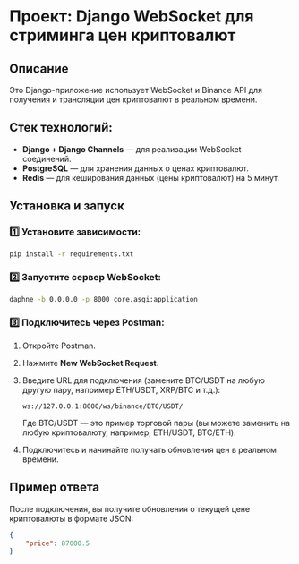 # Проект: Django WebSocket для стриминга цен криптовалют

## Описание

Это Django-приложение использует WebSocket и Binance API для получения и трансляции цен криптовалют в реальном времени.

## Стек технологий:

- **Django + Django Channels** — для реализации WebSocket соединений.
- **PostgreSQL** — для хранения данных о ценах криптовалют.
- **Redis** — для кеширования данных (цены криптовалют) на 5 минут.

## Установка и запуск

### 1️⃣ Установите зависимости:

```bash
pip install -r requirements.txt
```

### 2️⃣ Запустите сервер WebSocket:

```bash
daphne -b 0.0.0.0 -p 8000 core.asgi:application
```

### 3️⃣ Подключитесь через Postman:

1. Откройте Postman.
2. Нажмите **New WebSocket Request**.
3. Введите URL для подключения (замените BTC/USDT на любую другую пару, например ETH/USDT, XRP/BTC и т.д.):
   ```
   ws://127.0.0.1:8000/ws/binance/BTC/USDT/
   ```
   Где BTC/USDT — это пример торговой пары (вы можете заменить на любую криптовалюту, например, ETH/USDT, BTC/ETH).

4. Подключитесь и начинайте получать обновления цен в реальном времени.

## Пример ответа

После подключения, вы получите обновления о текущей цене криптовалюты в формате JSON:

```json
{
    "price": 87000.5
}
```
